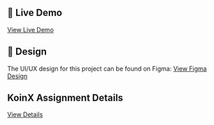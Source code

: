 ## 🚀 Live Demo

[View Live Demo](https://koin-x-assignment-eosin.vercel.app)

## 🎨 Design

The UI/UX design for this project can be found on Figma:
[View Figma Design](https://www.figma.com/design/VRj5MqVPoQdj5N7AwmYc98/KoinX---Frontend-Intern-Assignment?node-id=0-1&p=f&t=xWEWoWqQpZ7EkwCL-0)

## KoinX Assignment Details

[View Details](https://koinx.notion.site/KoinX-Frontend-Intern-Assignment-8d58a764615d445087b666bf0f6daf4a)
